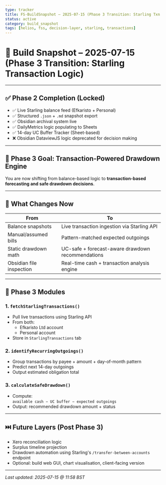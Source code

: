 ```yaml
---
type: tracker
title: FS-BuildSnapshot – 2025-07-15 (Phase 3 Transition: Starling Txn Logic)
status: active
category: build_snapshot
tags: [helios, fss, decision-layer, starling, transactions]
---
```


# 📍 Build Snapshot – 2025-07-15 (Phase 3 Transition: Starling Transaction Logic)

---

## ✅ Phase 2 Completion (Locked)

- ✅ Live Starling balance feed (Efkaristo + Personal)
- ✅ Structured `.json` + `.md` snapshot export
- ✅ Obsidian archival system live
- ✅ DailyMetrics logic populating to Sheets
- ✅ 14-day UC Buffer Tracker (Sheet-based)
- ❌ Obsidian DataviewJS logic deprecated for decision making

---

## 🎯 Phase 3 Goal: Transaction-Powered Drawdown Engine

You are now shifting from balance-based logic to **transaction-based forecasting and safe drawdown decisions**.

---

## 🔁 What Changes Now

| From                              | To                                             |
|-----------------------------------|------------------------------------------------|
| Balance snapshots                 | Live transaction ingestion via Starling API    |
| Manual/assumed bills              | Pattern-matched expected outgoings             |
| Static drawdown math              | UC-safe + forecast-aware drawdown recommendations |
| Obsidian file inspection          | Real-time cash + transaction analysis engine   |

---

## 🧠 Phase 3 Modules

### 1. `fetchStarlingTransactions()`
- Pull live transactions using Starling API
- From both:
  - Efkaristo Ltd account
  - Personal account
- Store in `StarlingTransactions` tab

### 2. `identifyRecurringOutgoings()`
- Group transactions by payee + amount + day-of-month pattern
- Predict next 14-day outgoings
- Output estimated obligation total

### 3. `calculateSafeDrawdown()`
- Compute:  
  `available cash − UC buffer − expected outgoings`
- Output: recommended drawdown amount + status

---

## ⏭️ Future Layers (Post Phase 3)

- Xero reconciliation logic  
- Surplus timeline projection  
- Drawdown automation using Starling's `/transfer-between-accounts` endpoint  
- Optional: build web GUI, chart visualisation, client-facing version

---

_Last updated: 2025-07-15 @ 11:58 BST_

